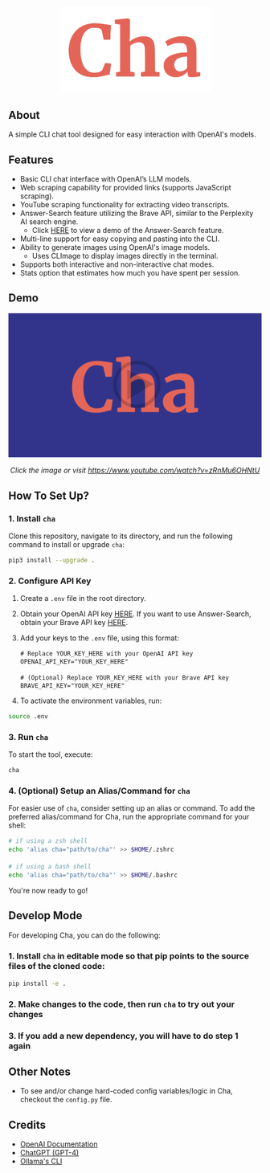 <p align="center">
    <img width="300" src="./assets/logo.png">
</p>

## About

A simple CLI chat tool designed for easy interaction with OpenAI's models.

## Features

- Basic CLI chat interface with OpenAI’s LLM models.
- Web scraping capability for provided links (supports JavaScript scraping).
- YouTube scraping functionality for extracting video transcripts.
- Answer-Search feature utilizing the Brave API, similar to the Perplexity AI search engine.
    - Click [HERE](https://www.youtube.com/watch?v=pTHk5G6TzH4) to view a demo of the Answer-Search feature.
- Multi-line support for easy copying and pasting into the CLI.
- Ability to generate images using OpenAI's image models.
    - Uses CLImage to display images directly in the terminal.
- Supports both interactive and non-interactive chat modes.
- Stats option that estimates how much you have spent per session.

## Demo

<div align="center">

[![Demo Video](./assets/thumbnail.png)](https://www.youtube.com/watch?v=zRnMu6OHNtU)

*Click the image or visit https://www.youtube.com/watch?v=zRnMu6OHNtU*

</div>

## How To Set Up?

### 1. Install `cha`

Clone this repository, navigate to its directory, and run the following command to install or upgrade `cha`:

```bash
pip3 install --upgrade .
```

### 2. Configure API Key

1. Create a `.env` file in the root directory.

2. Obtain your OpenAI API key [HERE](https://platform.openai.com/api-keys). If you want to use Answer-Search, obtain your Brave API key [HERE](https://brave.com/search/api/).

3. Add your keys to the `.env` file, using this format:

    ```env
    # Replace YOUR_KEY_HERE with your OpenAI API key
    OPENAI_API_KEY="YOUR_KEY_HERE"

    # (Optional) Replace YOUR_KEY_HERE with your Brave API key
    BRAVE_API_KEY="YOUR_KEY_HERE"
    ```

4. To activate the environment variables, run:

```bash
source .env
```

### 3. Run `cha`

To start the tool, execute:

```bash
cha
```

### 4. (Optional) Setup an Alias/Command for `cha`

For easier use of `cha`, consider setting up an alias or command. To add the preferred alias/command for Cha, run the appropriate command for your shell:

```bash
# if using a zsh shell
echo 'alias cha="path/to/cha"' >> $HOME/.zshrc

# if using a bash shell
echo 'alias cha="path/to/cha"' >> $HOME/.bashrc
```

You're now ready to go!

## Develop Mode

For developing Cha, you can do the following:

### 1. Install `cha` in editable mode so that pip points to the source files of the cloned code:

```bash
pip install -e .
```

### 2. Make changes to the code, then run `cha` to try out your changes

### 3. If you add a new dependency, you will have to do step 1 again

## Other Notes

- To see and/or change hard-coded config variables/logic in Cha, checkout the `config.py` file.

## Credits

- [OpenAI Documentation](https://platform.openai.com/docs/introduction)
- [ChatGPT (GPT-4)](https://chat.openai.com/)
- [Ollama's CLI](https://ollama.com/)

